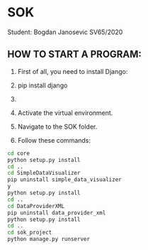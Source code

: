 # SOK
Student: Bogdan Janosevic SV65/2020

## HOW TO START A PROGRAM:

1. First of all, you need to install Django:
2. pip install django
3. 
4. Activate the virtual environment.

5. Navigate to the SOK folder.

6. Follow these commands:

```bash
cd core
python setup.py install
cd ..
cd SimpleDataVisualizer
pip uninstall simple_data_visualizer
y
python setup.py install
cd ..
cd DataProviderXML 
pip uninstall data_provider_xml
python setup.py install
cd ..
cd sok_project
python manage.py runserver
